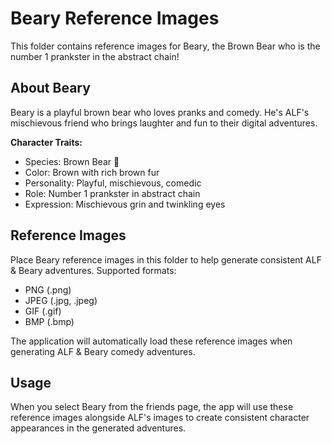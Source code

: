 # Beary Reference Images

This folder contains reference images for Beary, the Brown Bear who is the number 1 prankster in the abstract chain!

## About Beary

Beary is a playful brown bear who loves pranks and comedy. He's ALF's mischievous friend who brings laughter and fun to their digital adventures.

**Character Traits:**
- Species: Brown Bear 🐻
- Color: Brown with rich brown fur
- Personality: Playful, mischievous, comedic
- Role: Number 1 prankster in abstract chain
- Expression: Mischievous grin and twinkling eyes

## Reference Images

Place Beary reference images in this folder to help generate consistent ALF & Beary adventures. Supported formats:
- PNG (.png)
- JPEG (.jpg, .jpeg)
- GIF (.gif) 
- BMP (.bmp)

The application will automatically load these reference images when generating ALF & Beary comedy adventures.

## Usage

When you select Beary from the friends page, the app will use these reference images alongside ALF's images to create consistent character appearances in the generated adventures.